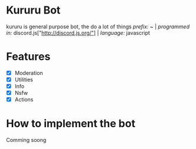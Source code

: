 # Kururu Bot
kururu is general purpose bot, the do a lot of things
*prefix:* ~ | *programmed in:* discord.js["http://discord.js.org/"] | *language:* javascript
# Features
- [x] Moderation
- [x] Utilities
- [x] Info 
- [x] Nsfw 
- [x] Actions
# How to implement the bot 
Comming soong
